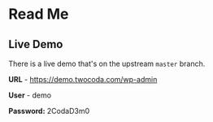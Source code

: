 # Read Me

## Live Demo
There is a live demo that's on the upstream `master` branch. 

**URL** - https://demo.twocoda.com/wp-admin

**User** - demo 

**Password:** 2CodaD3m0